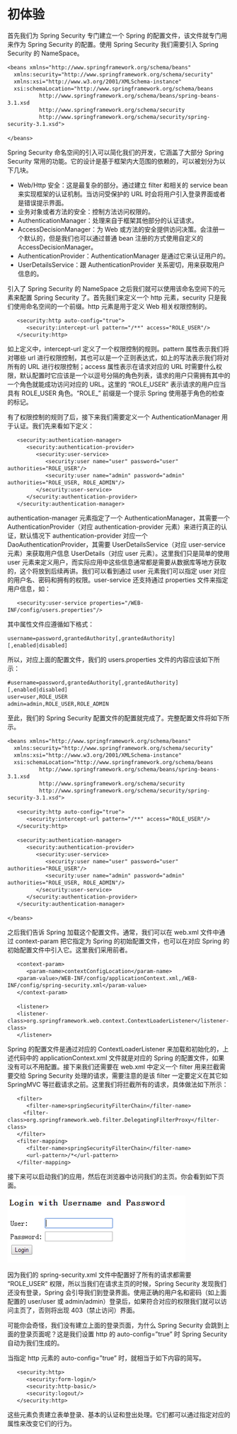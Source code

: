 # 初体验

首先我们为 Spring Security 专门建立一个 Spring 的配置文件，该文件就专门用来作为 Spring Security 的配置。使用 Spring Security 我们需要引入 Spring Security 的 NameSpace。

```
<beans xmlns="http://www.springframework.org/schema/beans"
  xmlns:security="http://www.springframework.org/schema/security"
  xmlns:xsi="http://www.w3.org/2001/XMLSchema-instance"
  xsi:schemaLocation="http://www.springframework.org/schema/beans
          http://www.springframework.org/schema/beans/spring-beans-3.1.xsd
          http://www.springframework.org/schema/security
          http://www.springframework.org/schema/security/spring-security-3.1.xsd">
       
</beans>
```

Spring Security 命名空间的引入可以简化我们的开发，它涵盖了大部分 Spring Security 常用的功能。它的设计是基于框架内大范围的依赖的，可以被划分为以下几块。


- Web/Http 安全：这是最复杂的部分。通过建立 filter 和相关的 service bean 来实现框架的认证机制。当访问受保护的 URL 时会将用户引入登录界面或者是错误提示界面。
- 业务对象或者方法的安全：控制方法访问权限的。
- AuthenticationManager：处理来自于框架其他部分的认证请求。
- AccessDecisionManager：为 Web 或方法的安全提供访问决策。会注册一个默认的，但是我们也可以通过普通 bean 注册的方式使用自定义的 AccessDecisionManager。
- AuthenticationProvider：AuthenticationManager 是通过它来认证用户的。
- UserDetailsService：跟 AuthenticationProvider 关系密切，用来获取用户信息的。
 
引入了 Spring Security 的 NameSpace 之后我们就可以使用该命名空间下的元素来配置 Spring Security 了。首先我们来定义一个 http 元素，security 只是我们使用命名空间的一个前缀。http 元素是用于定义 Web 相关权限控制的。

```
   <security:http auto-config="true">
      <security:intercept-url pattern="/**" access="ROLE_USER"/>
   </security:http> 
```

如上定义中，intercept-url 定义了一个权限控制的规则。pattern 属性表示我们将对哪些 url 进行权限控制，其也可以是一个正则表达式，如上的写法表示我们将对所有的 URL 进行权限控制；access 属性表示在请求对应的 URL 时需要什么权限，默认配置时它应该是一个以逗号分隔的角色列表，请求的用户只需拥有其中的一个角色就能成功访问对应的 URL。这里的 “ROLE_USER” 表示请求的用户应当具有 ROLE_USER 角色。“ROLE_” 前缀是一个提示 Spring 使用基于角色的检查的标记。

有了权限控制的规则了后，接下来我们需要定义一个 AuthenticationManager 用于认证。我们先来看如下定义：

```
   <security:authentication-manager>
      <security:authentication-provider>
         <security:user-service>
            <security:user name="user" password="user" authorities="ROLE_USER"/>
            <security:user name="admin" password="admin" authorities="ROLE_USER, ROLE_ADMIN"/>
         </security:user-service>
      </security:authentication-provider>
   </security:authentication-manager>
```

authentication-manager 元素指定了一个 AuthenticationManager，其需要一个 AuthenticationProvider（对应 authentication-provider 元素）来进行真正的认证，默认情况下 authentication-provider 对应一个 DaoAuthenticationProvider，其需要 UserDetailsService（对应 user-service 元素）来获取用户信息 UserDetails（对应 user 元素）。这里我们只是简单的使用 user 元素来定义用户，而实际应用中这些信息通常都是需要从数据库等地方获取的，这个将放到后续再讲。我们可以看到通过 user 元素我们可以指定 user 对应的用户名、密码和拥有的权限。user-service 还支持通过 properties 文件来指定用户信息，如：

```
   <security:user-service properties="/WEB-INF/config/users.properties"/>
```

其中属性文件应遵循如下格式：

```
username=password,grantedAuthority[,grantedAuthority][,enabled|disabled]
```

所以，对应上面的配置文件，我们的 users.properties 文件的内容应该如下所示：

```
#username=password,grantedAuthority[,grantedAuthority][,enabled|disabled]
user=user,ROLE_USER
admin=admin,ROLE_USER,ROLE_ADMIN
```


至此，我们的 Spring Security 配置文件的配置就完成了。完整配置文件将如下所示。

```
<beans xmlns="http://www.springframework.org/schema/beans"
  xmlns:security="http://www.springframework.org/schema/security"
  xmlns:xsi="http://www.w3.org/2001/XMLSchema-instance"
  xsi:schemaLocation="http://www.springframework.org/schema/beans
          http://www.springframework.org/schema/beans/spring-beans-3.1.xsd
          http://www.springframework.org/schema/security
          http://www.springframework.org/schema/security/spring-security-3.1.xsd">
 
   <security:http auto-config="true">
      <security:intercept-url pattern="/**" access="ROLE_USER"/>
   </security:http>    
  
   <security:authentication-manager>
      <security:authentication-provider>
         <security:user-service>
            <security:user name="user" password="user" authorities="ROLE_USER"/>
            <security:user name="admin" password="admin" authorities="ROLE_USER, ROLE_ADMIN"/>
         </security:user-service>
      </security:authentication-provider>
   </security:authentication-manager>
       
</beans>
```

之后我们告诉 Spring 加载这个配置文件。通常，我们可以在 web.xml 文件中通过 context-param 把它指定为 Spring 的初始配置文件，也可以在对应 Spring 的初始配置文件中引入它。这里我们采用前者。

```
   <context-param>
      <param-name>contextConfigLocation</param-name>
   <param-value>/WEB-INF/config/applicationContext.xml,/WEB-INF/config/spring-security.xml</param-value>
   </context-param>
  
   <listener>
   <listener-class>org.springframework.web.context.ContextLoaderListener</listener-class>
   </listener>
```

Spring 的配置文件是通过对应的 ContextLoaderListener 来加载和初始化的，上述代码中的 applicationContext.xml 文件就是对应的 Spring 的配置文件，如果没有可以不用配置。接下来我们还需要在 web.xml 中定义一个 filter 用来拦截需要交给 Spring Security 处理的请求，需要注意的是该 filter 一定要定义在其它如 SpringMVC 等拦截请求之前。这里我们将拦截所有的请求，具体做法如下所示：

```
   <filter>
      <filter-name>springSecurityFilterChain</filter-name>
     <filter-class>org.springframework.web.filter.DelegatingFilterProxy</filter-class>
   </filter>
   <filter-mapping>
      <filter-name>springSecurityFilterChain</filter-name>
      <url-pattern>/*</url-pattern>
   </filter-mapping>
```

接下来可以启动我们的应用，然后在浏览器中访问我们的主页。你会看到如下页面。

![](images/1.png)
 
 
因为我们的 spring-security.xml 文件中配置好了所有的请求都需要 “ROLE_USER” 权限，所以当我们在请求主页的时候，Spring Security 发现我们还没有登录，Spring 会引导我们到登录界面。使用正确的用户名和密码（如上面配置的 user/user 或 admin/admin）登录后，如果符合对应的权限我们就可以访问主页了，否则将出现 403（禁止访问）界面。

可能你会奇怪，我们没有建立上面的登录页面，为什么 Spring Security 会跳到上面的登录页面呢？这是我们设置 http 的 auto-config=”true” 时 Spring Security 自动为我们生成的。

当指定 http 元素的 auto-config=”true” 时，就相当于如下内容的简写。

```
   <security:http>
      <security:form-login/>
      <security:http-basic/>
      <security:logout/>
   </security:http>
```

这些元素负责建立表单登录、基本的认证和登出处理。它们都可以通过指定对应的属性来改变它们的行为。